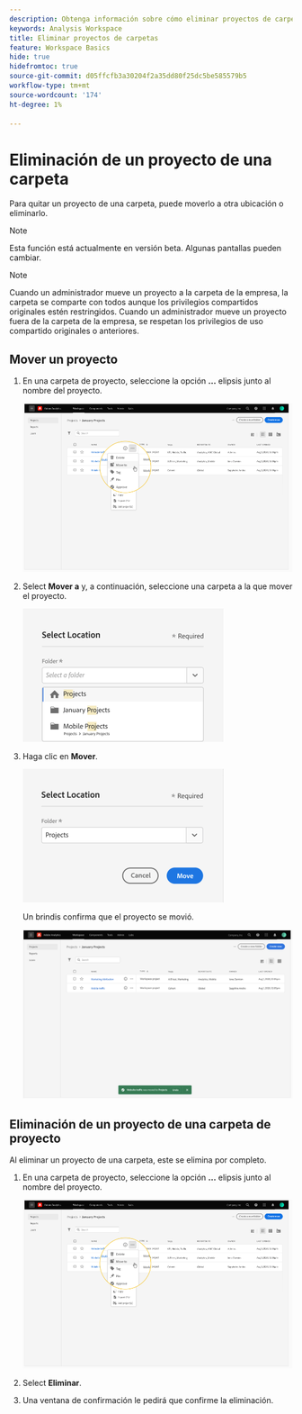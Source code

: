 ```yaml
---
description: Obtenga información sobre cómo eliminar proyectos de carpetas
keywords: Analysis Workspace
title: Eliminar proyectos de carpetas
feature: Workspace Basics
hide: true
hidefromtoc: true
source-git-commit: d05ffcfb3a30204f2a35dd80f25dc5be585579b5
workflow-type: tm+mt
source-wordcount: '174'
ht-degree: 1%

---
```



# Eliminación de un proyecto de una carpeta

Para quitar un proyecto de una carpeta, puede moverlo a otra ubicación o eliminarlo.

>[!NOTE]
>
>Esta función está actualmente en versión beta. Algunas pantallas pueden cambiar.

>[!NOTE]
>
>Cuando un administrador mueve un proyecto a la carpeta de la empresa, la carpeta se comparte con todos aunque los privilegios compartidos originales estén restringidos. Cuando un administrador mueve un proyecto fuera de la carpeta de la empresa, se respetan los privilegios de uso compartido originales o anteriores.

## Mover un proyecto

1. En una carpeta de proyecto, seleccione la opción **...** elipsis junto al nombre del proyecto.

   ![](/help/analyze/analysis-workspace/build-workspace-project/assets/move1.png)

1. Select **Mover a** y, a continuación, seleccione una carpeta a la que mover el proyecto.

   ![](/help/analyze/analysis-workspace/build-workspace-project/assets/move-select-location.png)

1. Haga clic en **Mover**.

   ![](/help/analyze/analysis-workspace/build-workspace-project/assets/move-click-move.png)

   Un brindis confirma que el proyecto se movió.

   ![](/help/analyze/analysis-workspace/build-workspace-project/assets/move-project-moved.png)

## Eliminación de un proyecto de una carpeta de proyecto

Al eliminar un proyecto de una carpeta, este se elimina por completo.

1. En una carpeta de proyecto, seleccione la opción **...** elipsis junto al nombre del proyecto.

   ![](/help/analyze/analysis-workspace/build-workspace-project/assets/move1.png)

1. Select **Eliminar**.

1. Una ventana de confirmación le pedirá que confirme la eliminación.
